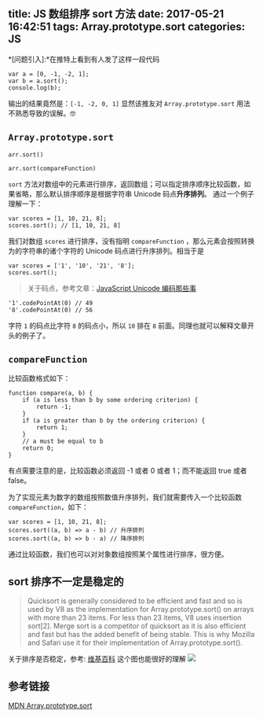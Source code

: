 title: JS 数组排序 sort 方法
date: 2017-05-21 16:42:51
tags: Array.prototype.sort
categories: JS
---

*[问题引入]:*在推特上看到有人发了这样一段代码
```
var a = [0, -1, -2, 1];
var b = a.sort();
console.log(b);
```
输出的结果竟然是：`[-1, -2, 0, 1]`
显然该推友对 `Array.prototype.sort` 用法不熟悉导致的误解。🤓
<!-- more -->

## `Array.prototype.sort`
```
arr.sort()

arr.sort(compareFunction)
```
`sort` 方法对数组中的元素进行排序，返回数组；可以指定排序顺序比较函数，如果省略，那么默认排序顺序是根据字符串 Unicode 码点**升序排列**。
通过一个例子理解一下：
```
var scores = [1, 10, 21, 8];
scores.sort(); // [1, 10, 21, 8]
```
我们对数组 `scores` 进行排序，没有指明 `compareFunction` ，那么元素会按照转换为的字符串的诸个字符的 Unicode 码点进行升序排列。相当于是
```
var scores = ['1', '10', '21', '8'];
scores.sort();
```
> 关于码点，参考文章：[JavaScript Unicode 编码那些事](http://objcer.com/2017/05/21/JavaScript-Unicode/)

```
'1'.codePointAt(0) // 49
'8'.codePointAt(0) // 56
```
字符 `1` 的码点比字符 `8` 的码点小，所以 `10` 排在 `8` 前面。同理也就可以解释文章开头的例子了。

## `compareFunction`
比较函数格式如下：
```
function compare(a, b) {
    if (a is less than b by some ordering criterion) {
        return -1;
    }
    if (a is greater than b by the ordering criterion) {
        return 1;
    }
    // a must be equal to b
    return 0;
}
```
有点需要注意的是，比较函数必须返回 -1 或者 0 或者 1；而不能返回 true 或者 false。

为了实现元素为数字的数组按照数值升序排列，我们就需要传入一个比较函数 `compareFunction`，如下：
```
var scores = [1, 10, 21, 8];
scores.sort((a, b) => a - b) // 升序排列
scores.sort((a, b) => b - a) // 降序排列
```
通过比较函数，我们也可以对对象数组按照某个属性进行排序，很方便。

## sort 排序不一定是稳定的
> Quicksort is generally considered to be efficient and fast and so is used by V8 as the implementation for Array.prototype.sort() on arrays with more than 23 items. For less than 23 items, V8 uses insertion sort[2]. Merge sort is a competitor of quicksort as it is also efficient and fast but has the added benefit of being stable. This is why Mozilla and Safari use it for their implementation of Array.prototype.sort().

关于排序是否稳定，参考: [维基百科](http://imweb.io/topic/565cf7253ad940357eb99881)
这个图也能很好的理解
![](http://7vikhl.com1.z0.glb.clouddn.com/440px-Sorting_stability_playing_cards.svg.png)

## 参考链接
[MDN Array.prototype.sort](https://developer.mozilla.org/zh-CN/docs/Web/JavaScript/Reference/Global_Objects/Array/sort)